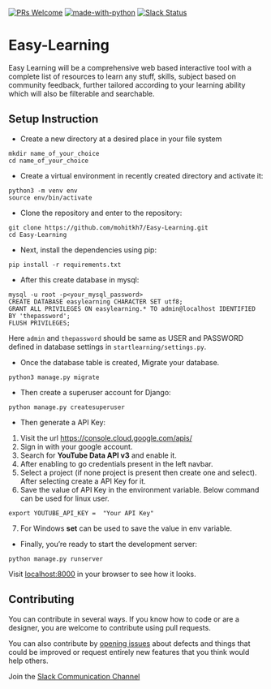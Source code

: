 [![PRs Welcome](https://img.shields.io/badge/PRs-welcome-brightgreen.svg?style=flat-square)](https://github.com/mohitkh7/Easy-Learning/pulls)
[![made-with-python](https://img.shields.io/badge/Made%20with-Python-1f425f.svg)](https://www.python.org/)
[![Slack Status](https://img.shields.io/badge/Chat%20on-Slack-orange.svg)](https://join.slack.com/t/easylearninggroup/shared_invite/enQtNDk2ODgwMTYwMjI1LTllN2Q2OWVmODgwMzZlYjc2MjAwM2Y3NmU0NTBjZTYzYWRhZjM0Y2VlNmM3MGFkNzNmOGMwNDQ2ODVmYmRmMjQ)

# Easy-Learning
Easy Learning will be a comprehensive web based interactive tool with a complete list of resources to learn any stuff, skills, subject based on community feedback, further tailored according to your learning ability which will also be filterable and searchable.

## Setup Instruction
* Create a new directory at a desired place in your file system
```
mkdir name_of_your_choice
cd name_of_your_choice
```

* Create a virtual environment in recently created directory and activate it:
```
python3 -m venv env
source env/bin/activate
```

* Clone the repository and enter to the repository:
```
git clone https://github.com/mohitkh7/Easy-Learning.git
cd Easy-Learning
```

* Next, install the dependencies using pip:
```
pip install -r requirements.txt
```

* After this create database in mysql:
```
mysql -u root -p<your_mysql_password>
CREATE DATABASE easylearning CHARACTER SET utf8;
GRANT ALL PRIVILEGES ON easylearning.* TO admin@localhost IDENTIFIED BY 'thepassword';
FLUSH PRIVILEGES;
```
Here `admin` and `thepassword` should be same as USER and PASSWORD defined in database settings in `startlearning/settings.py`.

* Once the database table is created, Migrate your database.
```
python3 manage.py migrate
```

* Then create a superuser account for Django:
```
python manage.py createsuperuser
```

* Then generate a API Key:

1. Visit the url https://console.cloud.google.com/apis/
2. Sign in with your google account.
3. Search for **YouTube Data API v3** and enable it.
4. After enabling to go credentials present in the left navbar. 
5. Select a project (if none project is present then create one and select). After selecting create a API Key for it.
6. Save the value of API Key in the environment variable. Below command can be used for linux user. 
```
export YOUTUBE_API_KEY =  "Your API Key"
```
7. For Windows **set** can be used to save the value in env variable.


* Finally, you’re ready to start the development server:
```
python manage.py runserver
```
Visit [localhost:8000](http://127.0.0.1:8000/) in your browser to see how it looks.


## Contributing
You can contribute in several ways. If you know how to code or are a designer, you are welcome to contribute using pull requests.

You can also contribute by [opening issues](https://github.com/mohitkh7/Easy-Learning/issues) about defects and things that could be improved or request entirely new features that you think would help others.

Join the [Slack Communication Channel](https://join.slack.com/t/easylearninggroup/shared_invite/enQtNDk2ODgwMTYwMjI1LTllN2Q2OWVmODgwMzZlYjc2MjAwM2Y3NmU0NTBjZTYzYWRhZjM0Y2VlNmM3MGFkNzNmOGMwNDQ2ODVmYmRmMjQ) 
